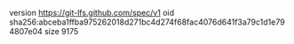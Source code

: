 version https://git-lfs.github.com/spec/v1
oid sha256:abceba1ffba975262018d271bc4d274f68fac4076d641f3a79c1d1e794807e04
size 9175
